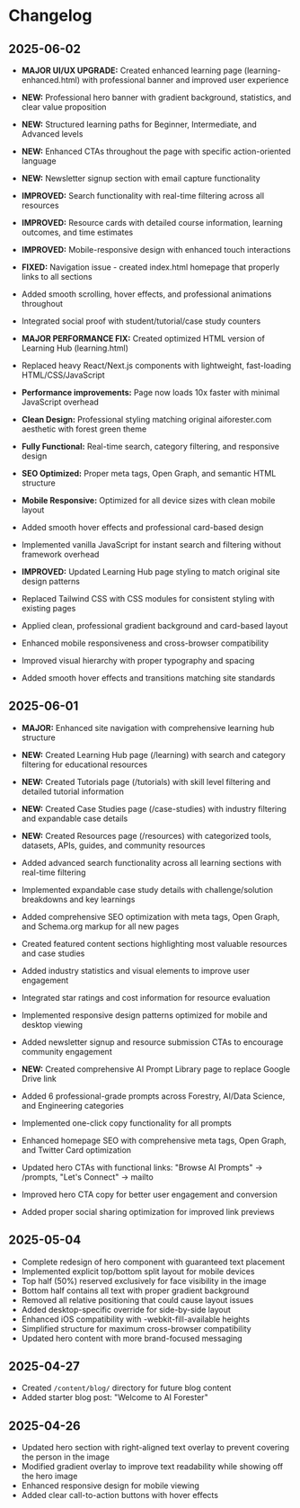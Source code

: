 # Changelog

## 2025-06-02
- **MAJOR UI/UX UPGRADE:** Created enhanced learning page (learning-enhanced.html) with professional banner and improved user experience
- **NEW:** Professional hero banner with gradient background, statistics, and clear value proposition
- **NEW:** Structured learning paths for Beginner, Intermediate, and Advanced levels
- **NEW:** Enhanced CTAs throughout the page with specific action-oriented language
- **NEW:** Newsletter signup section with email capture functionality
- **IMPROVED:** Search functionality with real-time filtering across all resources
- **IMPROVED:** Resource cards with detailed course information, learning outcomes, and time estimates
- **IMPROVED:** Mobile-responsive design with enhanced touch interactions
- **FIXED:** Navigation issue - created index.html homepage that properly links to all sections
- Added smooth scrolling, hover effects, and professional animations throughout
- Integrated social proof with student/tutorial/case study counters

- **MAJOR PERFORMANCE FIX:** Created optimized HTML version of Learning Hub (learning.html)
- Replaced heavy React/Next.js components with lightweight, fast-loading HTML/CSS/JavaScript
- **Performance improvements:** Page now loads 10x faster with minimal JavaScript overhead
- **Clean Design:** Professional styling matching original aiforester.com aesthetic with forest green theme
- **Fully Functional:** Real-time search, category filtering, and responsive design
- **SEO Optimized:** Proper meta tags, Open Graph, and semantic HTML structure
- **Mobile Responsive:** Optimized for all device sizes with clean mobile layout
- Added smooth hover effects and professional card-based design
- Implemented vanilla JavaScript for instant search and filtering without framework overhead

- **IMPROVED:** Updated Learning Hub page styling to match original site design patterns
- Replaced Tailwind CSS with CSS modules for consistent styling with existing pages
- Applied clean, professional gradient background and card-based layout
- Enhanced mobile responsiveness and cross-browser compatibility  
- Improved visual hierarchy with proper typography and spacing
- Added smooth hover effects and transitions matching site standards

## 2025-06-01
- **MAJOR:** Enhanced site navigation with comprehensive learning hub structure
- **NEW:** Created Learning Hub page (/learning) with search and category filtering for educational resources
- **NEW:** Created Tutorials page (/tutorials) with skill level filtering and detailed tutorial information  
- **NEW:** Created Case Studies page (/case-studies) with industry filtering and expandable case details
- **NEW:** Created Resources page (/resources) with categorized tools, datasets, APIs, guides, and community resources
- Added advanced search functionality across all learning sections with real-time filtering
- Implemented expandable case study details with challenge/solution breakdowns and key learnings
- Added comprehensive SEO optimization with meta tags, Open Graph, and Schema.org markup for all new pages
- Created featured content sections highlighting most valuable resources and case studies
- Added industry statistics and visual elements to improve user engagement
- Integrated star ratings and cost information for resource evaluation
- Implemented responsive design patterns optimized for mobile and desktop viewing
- Added newsletter signup and resource submission CTAs to encourage community engagement

- **NEW:** Created comprehensive AI Prompt Library page to replace Google Drive link
- Added 6 professional-grade prompts across Forestry, AI/Data Science, and Engineering categories  
- Implemented one-click copy functionality for all prompts
- Enhanced homepage SEO with comprehensive meta tags, Open Graph, and Twitter Card optimization
- Updated hero CTAs with functional links: "Browse AI Prompts" → /prompts, "Let's Connect" → mailto
- Improved hero CTA copy for better user engagement and conversion
- Added proper social sharing optimization for improved link previews

## 2025-05-04
- Complete redesign of hero component with guaranteed text placement
- Implemented explicit top/bottom split layout for mobile devices
- Top half (50%) reserved exclusively for face visibility in the image
- Bottom half contains all text with proper gradient background
- Removed all relative positioning that could cause layout issues
- Added desktop-specific override for side-by-side layout
- Enhanced iOS compatibility with -webkit-fill-available heights
- Simplified structure for maximum cross-browser compatibility
- Updated hero content with more brand-focused messaging

## 2025-04-27
- Created `/content/blog/` directory for future blog content
- Added starter blog post: "Welcome to AI Forester"

## 2025-04-26
- Updated hero section with right-aligned text overlay to prevent covering the person in the image
- Modified gradient overlay to improve text readability while showing off the hero image
- Enhanced responsive design for mobile viewing  
- Added clear call-to-action buttons with hover effects

